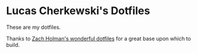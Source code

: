 # Lucas Cherkewski's Dotfiles

These are my dotfiles.

Thanks to [Zach Holman's wonderful dotfiles](https://github.com/holman/dotfiles) for a great base upon which to build.